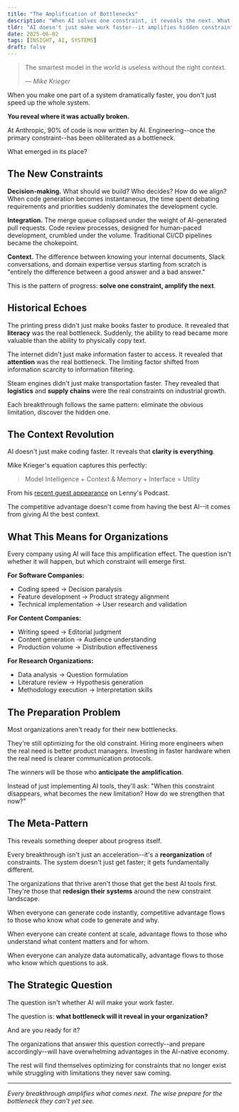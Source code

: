 ```yaml
---
title: "The Amplification of Bottlenecks"
description: "When AI solves one constraint, it reveals the next. What bottleneck will emerge when coding stops being the limitation?"
tldr: "AI doesn't just make work faster--it amplifies hidden constraints. At Anthropic, eliminating coding bottlenecks revealed decision-making, integration, and context as the real limitations. Every breakthrough follows this pattern: solve one constraint, amplify the next."
date: 2025-06-02
tags: [INSIGHT, AI, SYSTEMS]
draft: false
---
```


<blockquote class="featured-quote primary">
    <p>The smartest model in the world is useless without the right context.</p>
    <cite>— Mike Krieger</cite>
</blockquote>

When you make one part of a system dramatically faster, you don't just speed up the whole system.

**You reveal where it was actually broken.**

At Anthropic, 90% of code is now written by AI. Engineering--once the primary constraint--has been obliterated as a bottleneck.

What emerged in its place?

## The New Constraints

**Decision-making.** What should we build? Who decides? How do we align? When code generation becomes instantaneous, the time spent debating requirements and priorities suddenly dominates the development cycle.

**Integration.** The merge queue collapsed under the weight of AI-generated pull requests. Code review processes, designed for human-paced development, crumbled under the volume. Traditional CI/CD pipelines became the chokepoint.

**Context.** The difference between knowing your internal documents, Slack conversations, and domain expertise versus starting from scratch is "entirely the difference between a good answer and a bad answer."

This is the pattern of progress: **solve one constraint, amplify the next**.

## Historical Echoes

The printing press didn't just make books faster to produce. It revealed that **literacy** was the real bottleneck. Suddenly, the ability to read became more valuable than the ability to physically copy text.

The internet didn't just make information faster to access. It revealed that **attention** was the real bottleneck. The limiting factor shifted from information scarcity to information filtering.

Steam engines didn't just make transportation faster. They revealed that **logistics** and **supply chains** were the real constraints on industrial growth.

Each breakthrough follows the same pattern: eliminate the obvious limitation, discover the hidden one.

## The Context Revolution

AI doesn't just make coding faster. It reveals that **clarity is everything**.

Mike Krieger's equation captures this perfectly:

<blockquote class="featured-quote accent">
    <p>Model Intelligence + Context & Memory + Interface = Utility</p>
</blockquote>

From his [recent guest appearance](https://www.youtube.com/watch?v=DKrBGOFs0GY) on Lenny's Podcast.

The competitive advantage doesn't come from having the best AI--it comes from giving AI the best context.

## What This Means for Organizations

Every company using AI will face this amplification effect. The question isn't whether it will happen, but which constraint will emerge first.

**For Software Companies:**
- Coding speed → Decision paralysis
- Feature development → Product strategy alignment
- Technical implementation → User research and validation

**For Content Companies:**
- Writing speed → Editorial judgment
- Content generation → Audience understanding
- Production volume → Distribution effectiveness

**For Research Organizations:**
- Data analysis → Question formulation
- Literature review → Hypothesis generation
- Methodology execution → Interpretation skills

## The Preparation Problem

Most organizations aren't ready for their new bottlenecks.

They're still optimizing for the old constraint. Hiring more engineers when the real need is better product managers. Investing in faster hardware when the real need is clearer communication protocols.

The winners will be those who **anticipate the amplification**.

Instead of just implementing AI tools, they'll ask: "When this constraint disappears, what becomes the new limitation? How do we strengthen that now?"

## The Meta-Pattern

This reveals something deeper about progress itself.

Every breakthrough isn't just an acceleration--it's a **reorganization** of constraints. The system doesn't just get faster; it gets fundamentally different.

The organizations that thrive aren't those that get the best AI tools first. They're those that **redesign their systems** around the new constraint landscape.

When everyone can generate code instantly, competitive advantage flows to those who know what code to generate and why.

When everyone can create content at scale, advantage flows to those who understand what content matters and for whom.

When everyone can analyze data automatically, advantage flows to those who know which questions to ask.

## The Strategic Question

The question isn't whether AI will make your work faster.

The question is: **what bottleneck will it reveal in your organization?**

And are you ready for it?

The organizations that answer this question correctly--and prepare accordingly--will have overwhelming advantages in the AI-native economy.

The rest will find themselves optimizing for constraints that no longer exist while struggling with limitations they never saw coming.

---

*Every breakthrough amplifies what comes next. The wise prepare for the bottleneck they can't yet see.*